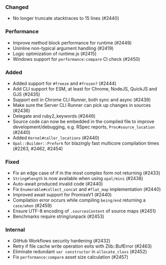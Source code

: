 <!--
### Internal
### Changed
### Added
### Removed
### Deprecated
### Performance
### Fixed
-->

### Changed

- No longer truncate stacktraces to 15 lines (#2440)

### Performance

- Improve method block performance for runtime (#2449)
- Uninline non-typical argument handling (#2419)
- Logic optimization of runtime.js (#2415)
- Windows support for `performance:compare` CI check (#2450)

### Added

- Added support for `#freeze` and `#frozen?` (#2444)
- Add CLI support for ESM, at least for Chrome, NodeJS, QuickJS and GJS (#2435)
- Support exit in Chrome CLI Runner, both sync and async (#2439)
- Make sure the Server CLI Runner can pick up changes in sources (#2436)
- Delegate and ruby2_keywords (#2446)
- Source code can now be embedded in the compiled file to improve development/debugging, e.g. RSpec reports, `Proc#source_location` (#2440)
- Added `Kernel#caller_locations` (#2440)
- `Opal::Builder::Prefork` for blazingly fast multicore compilation times (#2263, #2462, #2454)

### Fixed

- Fix an edge case of if in the most complex form not returning (#2433)
- `String#length` is now available when using `opal/mini` (#2438)
- Auto-await produced invalid code (#2440)
- Fix `Enumerable#collect_concat` and `#flat_map` implementation (#2440)
- Improved await support for PromiseV1 (#2440)
- Compilation error occurs while compiling `being/end` returning a `case/when` (#2459)
- Ensure UTF-8 encoding of `.sourcesContent` of source maps (#2451)
- Benchmarks require string/unpack (#2453)

### Internal

- GitHub Workflows security hardening (#2432)
- Retry if file cache write operation exits with Zlib::BufError (#2463)
- Eliminate redundant `var constructor` in `allocate_class` (#2452)
- Fix `performance:compare` asset size calculation (#2457)
